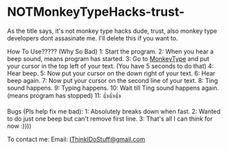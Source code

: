 # NOTMonkeyTypeHacks-trust-
As the title says, it's not monkey type hacks dude, trust, also monkey type developers dont assasinate me. I'll delete this if you want to.

How To Use????? (Why So Bad)
1: Start the program.
2: When you hear a beep sound, means program has started.
3: Go to [MonkeyType](https://monkeytype.com/) and put your cursor in the top left of your text. (You have 5 seconds to do that)
4: Hear beep.
5: Now put your cursor on the down right of your text.
6: Hear beep again.
7: Now put your cursor on the second line of your text.
8: Ting sound happens.
9: Typing happens.
10: Wait till Ting sound happens again. (means program has stopped)
11: 👍👍👍

Bugs (Pls help fix me bad):
1: Absolutely breaks down when fast.
2: Wanted to do just one beep but can't remove first line.
3: That's all I can think for now :))))

To contact me:
Email: IThinkIDoStuff@gmail.com
